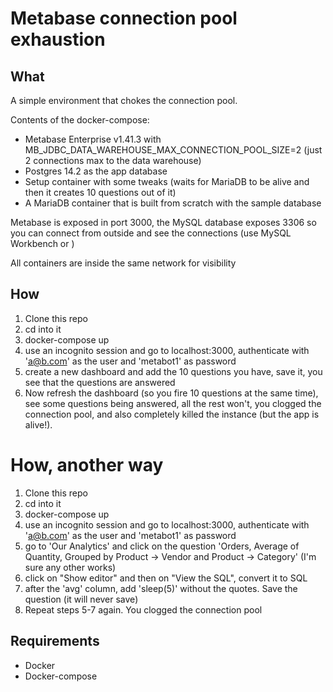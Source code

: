 Metabase connection pool exhaustion
===============================

## What

A simple environment that chokes the connection pool.

Contents of the docker-compose:
- Metabase Enterprise v1.41.3 with MB_JDBC_DATA_WAREHOUSE_MAX_CONNECTION_POOL_SIZE=2 (just 2 connections max to the data warehouse)
- Postgres 14.2 as the app database
- Setup container with some tweaks (waits for MariaDB to be alive and then it creates 10 questions out of it)
- A MariaDB container that is built from scratch with the sample database

Metabase is exposed in port 3000, the MySQL database exposes 3306 so you can connect from outside and see the connections (use MySQL Workbench or )

All containers are inside the same network for visibility

## How

1) Clone this repo
2) cd into it
3) docker-compose up 
4) use an incognito session and go to localhost:3000, authenticate with 'a@b.com' as the user and 'metabot1' as password
5) create a new dashboard and add the 10 questions you have, save it, you see that the questions are answered
6) Now refresh the dashboard (so you fire 10 questions at the same time), see some questions being answered, all the rest won't, you clogged the connection pool, and also completely killed the instance (but the app is alive!).

# How, another way

1) Clone this repo
2) cd into it
3) docker-compose up 
4) use an incognito session and go to localhost:3000, authenticate with 'a@b.com' as the user and 'metabot1' as password
5) go to 'Our Analytics' and click on the question 'Orders, Average of Quantity, Grouped by Product → Vendor and Product → Category' (I'm sure any other works)
6) click on "Show editor" and then on "View the SQL", convert it to SQL
7) after the 'avg' column, add 'sleep(5)' without the quotes. Save the question (it will never save)
8) Repeat steps 5-7 again. You clogged the connection pool

## Requirements

- Docker
- Docker-compose